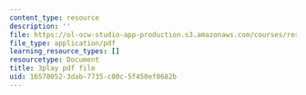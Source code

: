 ```yaml
---
content_type: resource
description: ''
file: https://ol-ocw-studio-app-production.s3.amazonaws.com/courses/res-3-002-collaborative-design-and-creative-expression-with-arduino-microcontrollers-january-iap-2017/165700523dab7735c00c5f450ef0682b_2039261.pdf
file_type: application/pdf
learning_resource_types: []
resourcetype: Document
title: 3play pdf file
uid: 16570052-3dab-7735-c00c-5f450ef0682b
---
```

